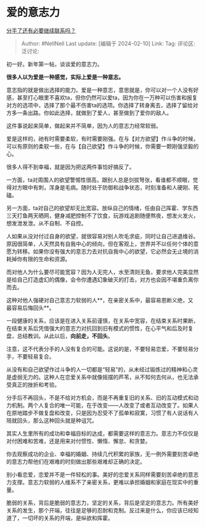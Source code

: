 # 爱的意志力

[分手了还有必要继续联系吗？](https://www.zhihu.com/question/519282013/answer/3392514307)

> Author: #NellNell
> Last update: [编辑于 2024-02-10]
> Link:
> Tag:
> 评论区:
> 泛讨论:

初一好。新年第一帖，谈谈爱的意志力。

**很多人以为爱是一种感觉，实际上爱是一种意志。**

意志指的就是做出选择的能力。爱是一种意志，意思就是，你可以对一个人没有好感，甚至打心眼里不喜欢ta，但你仍然可以爱ta，因为你在一万种可以伤害和报复对方的选项中，选择了那个最不伤害ta的选项。你选择了转身离去，选择了留给对方多一条出路。你如此选择，就做到了爱人，甚至做到了爱你的敌人。

这件事说起来简单，做起来并不简单，因为人的意志力经常软弱。

爱是这样的，祂有时需要柔软，有时需要刚强。在与【对方欲望】作斗争的时候，可以有原则的柔软一些，在与【自己欲望】作斗争的时候，你需要一颗刚强坚毅的心。

很多人得不到幸福，就是因为把这两件事恰好搞反了。

一方面，ta对周围人的欲望警惕性很高，跟别人总是剑拔弩张，看谁都不顺眼，觉得对方眼中有刺，浑身是毛病。随时处于防御和战争状态，时刻准备和人硬刚、死磕。

另一方面，ta对自己的欲望却无比宽容。放纵自己的情绪，任由自己挥霍、学东西三天打鱼两天晒网，健身减肥控制不了饮食，玩游戏追剧随便熬夜，想发火发火，想发泄发泄。从不自制、不自控。

人如果从没对付过自身的欲望，就很容易对别人吹毛求疵，同时让自己进退维谷。原因很简单，人天然具有自我中心的倾向，但在客观上，世界并不以任何个体的意愿为转移。如果你没有强大的意志力去对抗自我中心的欲望，它必然会无止境的消耗掉你有限的生命和资源。

而对他人为什么要尽可能宽容？因为人无完人，水至清则无鱼，要求他人完美显然是给自己打造虚幻的偶像，会令你遭遇幻象破灭的打击，对方也会因不堪重负离你而去。

这种对他人强硬对自己意志力软弱的人**，在亲密关系中，最容易恩断义绝，又最容易后悔回头**。

一段健康的关系，应该是在进入关系前谨慎，在关系中宽容，在结束关系时果断，在结束关系后凭借强大的意志力对抗回到旧有模式的惯性，在心平气和后及时复盘，总结教训。从此以后，**向前走，不回头**。

注意，这不代表分手的人没有复合的可能。这说的是，不要轻易恋爱，不要轻易分手，不要轻易复合。

从没有和自己欲望作过斗争的人一切都是“轻易”的，从未经过锻炼过的精神和心灵是虚弱无力的。这种人在恋爱关系中就像摇摆的芦苇，从不知何去何从，也无法承受真正的挫折和考验。

分手后不再回头，不是不给对方机会，而是不再重复旧的关系、旧的互动模式和动力机制。两个人复合的唯一可能，在于改变——人改变了或者互动改变了。如果人在原地踏步不做复盘和改变，只是因为忍受不了孤单和寂寞，习惯了有人说话有人陪就回头，那么这种回头就是种诅咒。

其实人生里所有的成功和幸福目标的达成，都需要这样的意志力。意志力不仅仅是对付困难和苦难，还是用来对付惯性、懒惰、懈怠、和贪婪。

你去观察成功的企业、幸福的婚姻、持续几代积累的家族，无一例外需要刻苦卓绝的意志力帮他们在艰难的时刻做出那些艰难却正确的决定。

别小看恋爱，恋爱并不是一件轻松的事。美好的恋爱关系同样需要刻苦卓绝的意志力支撑。意志力软弱的人维系不了亲密关系，更难以承担婚姻和家庭在现实中的重量。

脆弱的关系，背后是脆弱的意志力，坚定的关系，背后是坚定的意志力。所有美好关系的发生，那个开端，往往是足够的忍耐和克制。反过来是什么，你应该已经知道了，一切坏的关系的开端，是纵欲和挥霍。
